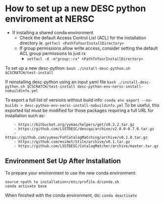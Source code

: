 # How to set up a new DESC python enviroment at NERSC

* If installing a shared conda environment
  * Check the default Access Control List (ACL) for the installation directory ie. `getfacl <PathToYourInstallDirectory>`
  * If group permissions allow write access, consider setting the default ACL group permissions to just rx
      * `setfacl -d -m"group::rx" <PathToYourInstallDirectory>`

To set up a new desc-python:
`bash ./install-desc-python.sh $CSCRATCH/test-install`

If reinstalling desc-python using an input yaml file
`bash ./install-desc-python.sh $CSCRATCH/test-install desc-python-env-nersc-install-nobuildinfo.yml`

To export a full list of versions without build info:
`conda env export --no-builds > desc-python-env-nersc-install-nobuildinfo.yml`
To be useful, this exported list must be modified for those packages requiring a full URL for installation such as:
```
    - https://bitbucket.org/yymao/helpers/get/v0.3.2.tar.gz
    - https://github.com/LSSTDESC/descqa/archive/v2.0.0-0.7.0.tar.gz
    - https://github.com/yymao/FoFCatalogMatching/archive/v0.1.0.tar.gz
    - https://github.com/msimet/Stile/archive/v0.1.tar.gz
    - https://github.com/LSSTDESC/CatalogMatcher/archive/master.tar.gz
```

## Environment Set Up After Installation

To prepare your environment to use the new conda environment:

```
source <path to installation>/etc/profile.d/conda.sh
conda activate base
```

When finished with the conda environment, do:  `conda deactivate`

